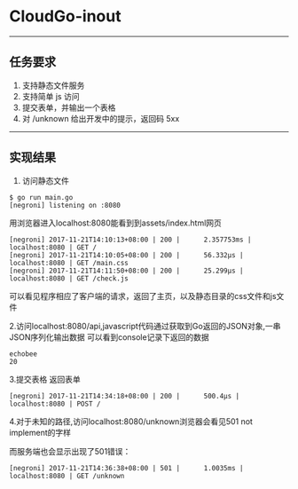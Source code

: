# CloudGo-inout
----------------------------------
## 任务要求
1. 支持静态文件服务
2. 支持简单 js 访问
3. 提交表单，并输出一个表格
4. 对 /unknown 给出开发中的提示，返回码 5xx
------------------------------------
## 实现结果
1. 访问静态文件
```script
$ go run main.go
[negroni] listening on :8080
```
用浏览器进入localhost:8080能看到到assets/index.html网页
```script
[negroni] 2017-11-21T14:10:13+08:00 | 200 | 	 2.357753ms | localhost:8080 | GET / 
[negroni] 2017-11-21T14:10:05+08:00 | 200 |      56.332µs | localhost:8080 | GET /main.css
[negroni] 2017-11-21T14:11:50+08:00 | 200 |      25.299µs | localhost:8080 | GET /check.js
```
可以看见程序相应了客户端的请求，返回了主页，以及静态目录的css文件和js文件

2.访问localhost:8080/api,javascript代码通过获取到Go返回的JSON对象,一串JSON序列化输出数据
可以看到console记录下返回的数据
```script
echobee
20
```

3.提交表格 返回表单
```script
[negroni] 2017-11-21T14:34:18+08:00 | 200 |      500.4µs | localhost:8080 | POST /
```

4.对于未知的路径,访问localhost:8080/unknown浏览器会看见501 not implement的字样

  而服务端也会显示出现了501错误：
  ```script
  [negroni] 2017-11-21T14:36:38+08:00 | 501 |      1.0035ms | localhost:8080 | GET /unknown
  ```
